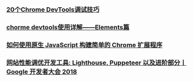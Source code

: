 ### [20个Chrome DevTools调试技巧](https://blog.fundebug.com/2018/08/22/art-of-debugging-with-chrome-devtools/)
### [chorme devtools使用详解——Elements篇](https://juejin.im/post/5b8e4820f265da438151b753)
### [如何使用原生 JavaScript 构建简单的 Chrome 扩展程序](https://juejin.im/post/5b98a58b6fb9a05cec4d92e0)
### [网站性能调优开发工具: Lighthouse, Puppeteer 以及进阶部分丨 Google 开发者大会 2018](https://juejin.im/post/5ba73d1de51d450e551a0d08)
